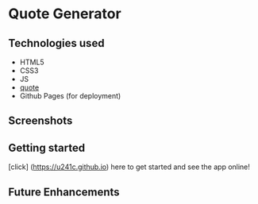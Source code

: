 # Quote Generator



## Technologies used
- HTML5
- CSS3
- JS
- [quote](https://u241c.github.io/quote-generator/)
- Github Pages (for deployment)

## Screenshots


## Getting started

[click] (https://u241c.github.io) here to get started and see the app online! 

## Future Enhancements

